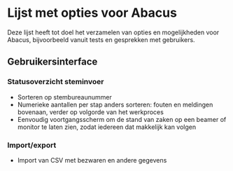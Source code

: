 
# Lijst met opties voor Abacus

Deze lijst heeft tot doel het verzamelen van opties en mogelijkheden voor Abacus, bijvoorbeeld vanuit tests en gesprekken met gebruikers.

## Gebruikersinterface

### Statusoverzicht steminvoer

- Sorteren op stembureaunummer
- Numerieke aantallen per stap anders sorteren: fouten en meldingen bovenaan, verder op volgorde van het werkproces
- Eenvoudig voortgangsscherm om de stand van zaken op een beamer of monitor te laten zien, zodat iedereen dat makkelijk kan volgen

### Import/export

- Import van CSV met bezwaren en andere gegevens
